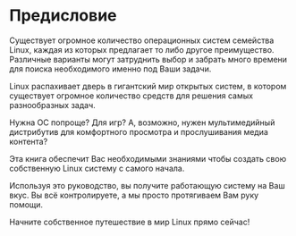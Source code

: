# Предисловие

Существует огромное количество операционных систем семейства Linux, каждая из которых предлагает то либо другое преимущество. Различные варианты могут затруднить выбор и забрать много времени для поиска необходимого именно под Ваши задачи.

Linux распахивает дверь в гигантский мир открытых систем, в котором существует огромное количество средств для решения самых разнообразных задач.

Нужна ОС попроще? Для игр? А, возможно, нужен мультимедийный дистрибутив для комфортного просмотра и прослушивания медиа контента? 

Эта книга обеспечит Вас необходимыми знаниями чтобы создать свою собственную Linux систему с самого начала.

Используя это руководство, вы получите работающую систему на Ваш вкус. Вы всё контролируете, а мы просто протягиваем Вам руку помощи.

Начните собственное путешествие в мир Linux прямо сейчас!

